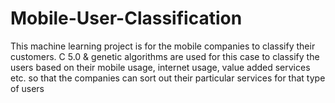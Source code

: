 # Mobile-User-Classification
This machine learning project is for the mobile companies to classify their customers. C 5.0 & genetic algorithms are used for this case to classify the users based on their mobile usage, internet usage, value added services etc. so that the companies can sort out their particular services for that type of users

